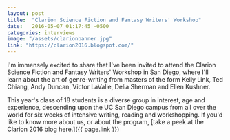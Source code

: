```yaml
---
layout: post
title:  "Clarion Science Fiction and Fantasy Writers' Workshop"
date:   2016-05-07 01:17:45 -0500
categories: interviews
image: "/assets/clarionbanner.jpg"
link: "https://clarion2016.blogspot.com/"
---
```


I'm immensely excited to share that I've been invited to attend the Clarion Science Fiction and Fantasy Writers' Workshop in San Diego, where I'll learn about the art of genre-writing from masters of the form Kelly Link, Ted Chiang, Andy Duncan, Victor LaValle, Delia Sherman and Ellen Kushner.

This year's class of 18 students is a diverse group in interest, age and experience, descending upon the UC San Diego campus from all over the world for six weeks of intensive writing, reading and workshopping. If you'd like to know more about us, or about the program, [take a peek at the Clarion 2016 blog here.]({{ page.link }})
